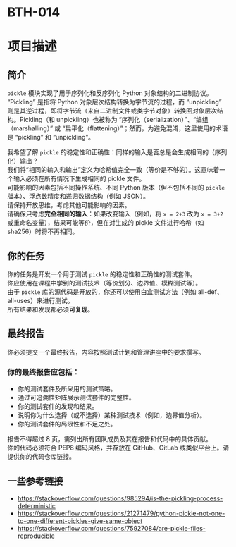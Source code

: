 # BTH-014
# 项目描述

## 简介

`pickle` 模块实现了用于序列化和反序列化 Python 对象结构的二进制协议。  
“Pickling” 是指将 Python 对象层次结构转换为字节流的过程，而 “unpickling” 则是其逆过程，即将字节流（来自二进制文件或类字节对象）转换回对象层次结构。Pickling（和 unpickling）也被称为 “序列化（serialization）”、“编组（marshalling）” 或 “扁平化（flattening）”；然而，为避免混淆，这里使用的术语是 “pickling” 和 “unpickling”。

我希望了解 `pickle` 的稳定性和正确性：同样的输入是否总是会生成相同的（序列化）输出？  
我们将“相同的输入和输出”定义为哈希值完全一致（等价是不够的）。这意味着一个输入必须在所有情况下生成相同的 pickle 文件。  
可能影响的因素包括不同操作系统、不同 Python 版本（但不包括不同的 `pickle` 版本）、浮点数精度和递归数据结构（例如 JSON）。  
请保持开放思维，考虑其他可能影响的因素。  
请确保只考虑**完全相同的输入**：如果改变输入（例如，将 `x = 2+3` 改为 `x = 3+2` 或重命名变量），结果可能等价，但在对生成的 pickle 文件进行哈希（如 sha256）时将不再相同。  

## 你的任务

你的任务是开发一个用于测试 `pickle` 的稳定性和正确性的测试套件。  
你应使用在课程中学到的测试技术（等价划分、边界值、模糊测试等）。  
由于 `pickle` 库的源代码是开放的，你还可以使用白盒测试方法（例如 all-def、all-uses）来进行测试。  
所有结果和发现都必须**可复现**。  

## 最终报告

你必须提交一个最终报告，内容按照测试计划和管理讲座中的要求撰写。  

### 你的最终报告应包括：
- 你的测试套件及所采用的测试策略。
- 通过可追溯性矩阵展示测试套件的完整性。
- 你的测试套件的发现和结果。
- 说明你为什么选择（或不选择）某种测试技术（例如，边界值分析）。
- 你的测试套件的局限性和不足之处。

报告不得超过 8 页，需列出所有团队成员及其在报告和代码中的具体贡献。  
你的代码必须符合 PEP8 编码风格，并存放在 GitHub、GitLab 或类似平台上。请提供你的代码仓库链接。  

## 一些参考链接

- https://stackoverflow.com/questions/985294/is-the-pickling-process-deterministic
- https://stackoverflow.com/questions/21271479/python-pickle-not-one-to-one-different-pickles-give-same-object
- https://stackoverflow.com/questions/75927084/are-pickle-files-reproducible
